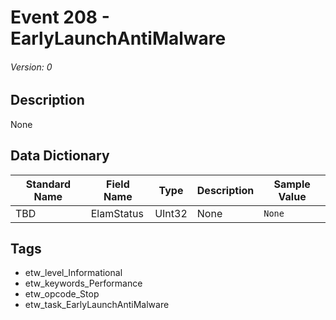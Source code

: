 # Event 208 - EarlyLaunchAntiMalware
###### Version: 0

## Description
None

## Data Dictionary
|Standard Name|Field Name|Type|Description|Sample Value|
|---|---|---|---|---|
|TBD|ElamStatus|UInt32|None|`None`|

## Tags
* etw_level_Informational
* etw_keywords_Performance
* etw_opcode_Stop
* etw_task_EarlyLaunchAntiMalware